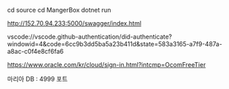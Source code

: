 cd source
cd MangerBox
dotnet run 

http://152.70.94.233:5000/swagger/index.html

vscode://vscode.github-authentication/did-authenticate?windowid=4&code=6cc9b3dd5ba5a23b411d&state=583a3165-a7f9-487a-a8ac-c0f4e8cf6fa6

https://www.oracle.com/kr/cloud/sign-in.html?intcmp=OcomFreeTier

마리아 DB : 4999 포트